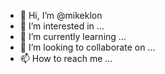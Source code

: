 - 👋 Hi, I’m @mikeklon
- 👀 I’m interested in ...
- 🌱 I’m currently learning ...
- 💞️ I’m looking to collaborate on ...
- 📫 How to reach me ...

<!---
mikeklon/mikeklon is a ✨ special ✨ repository because its `README.md` (this file) appears on your GitHub profile.
You can click the Preview link to take a look at your changes.
--->
